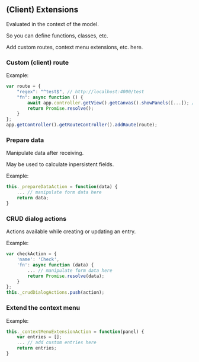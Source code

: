 ## (Client) Extensions

Evaluated in the context of the model.

So you can define functions, classes, etc.

Add custom routes, context menu extensions, etc. here.


### Custom (client) route

Example:

```js
var route = {
    "regex": "^test$", // http://localhost:4000/test
    "fn": async function () {
        await app.controller.getView().getCanvas().showPanels([...]); // render anything
        return Promise.resolve();
    }
};
app.getController().getRouteController().addRoute(route);
```


### Prepare data

Manipulate data after receiving.

May be used to calculate inpersistent fields.

Example:

```js
this._prepareDataAction = function(data) {
	... // manipulate form data here
	return data;
}
```


### CRUD dialog actions

Actions available while creating or updating an entry.

Example:

```js
var checkAction = {
    'name': 'Check',
    'fn': async function (data) {
        ... // manipulate form data here
        return Promise.resolve(data);
    }
};
this._crudDialogActions.push(action);
```


### Extend the context menu

Example:

```js
this._contextMenuExtensionAction = function(panel) {
    var entries = [];
	... // add custom entries here
	return entries;
}
```